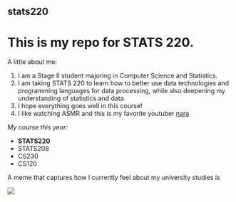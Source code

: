 ## stats220

# This is my repo for STATS 220. 

A little about me:

1. I am a Stage II student majoring in Computer Science and Statistics.
2. I am taking STATS 220 to learn how to better use data technologies and programming languages for data processing, while also deepening my understanding of statistics and data.
3. I hope everything goes well in this course!
4. I like watching ASMR and this is my favorite youtuber [nara](https://www.youtube.com/@nara.asmr.)

*My course this year:*
- **STATS220**
- STATS208
- CS230
- CS120

A meme that captures how I currently feel about my university studies is

![](https://wx2.sinaimg.cn/large/a007f1e0ly1hwelj3gjs9g204q04q3z1.gif)
